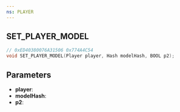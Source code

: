 ```yaml
---
ns: PLAYER
---
```

## SET_PLAYER_MODEL

```c
// 0xED40380076A31506 0x774A4C54
void SET_PLAYER_MODEL(Player player, Hash modelHash, BOOL p2);
```

## Parameters
* **player**:
* **modelHash**:
* **p2**:
